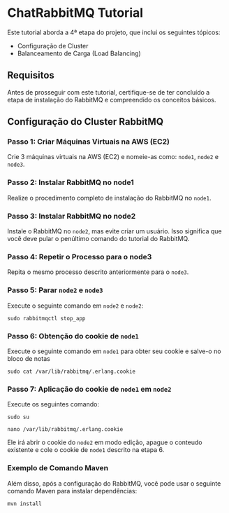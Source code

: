 # ChatRabbitMQ Tutorial

Este tutorial aborda a 4ª etapa do projeto, que inclui os seguintes tópicos:
- Configuração de Cluster
- Balanceamento de Carga (Load Balancing)

## Requisitos

Antes de prosseguir com este tutorial, certifique-se de ter concluído a etapa de instalação do RabbitMQ e compreendido os conceitos básicos.

## Configuração do Cluster RabbitMQ

### Passo 1: Criar Máquinas Virtuais na AWS (EC2)

Crie 3 máquinas virtuais na AWS (EC2) e nomeie-as como: `node1`, `node2` e `node3`.

### Passo 2: Instalar RabbitMQ no node1

Realize o procedimento completo de instalação do RabbitMQ no `node1`.

### Passo 3: Instalar RabbitMQ no node2

Instale o RabbitMQ no `node2`, mas evite criar um usuário. Isso significa que você deve pular o penúltimo comando do tutorial do RabbitMQ.

### Passo 4: Repetir o Processo para o node3

Repita o mesmo processo descrito anteriormente para o `node3`.

### Passo 5: Parar `node2` e `node3`
Execute o seguinte comando em `node2` e `node2`:
```shell script
sudo rabbitmqctl stop_app
```

### Passo 6: Obtenção do cookie de `node1`
Execute o seguinte comando em `node1` para obter seu cookie e salve-o no bloco de notas
```shell script
sudo cat /var/lib/rabbitmq/.erlang.cookie
```

### Passo 7: Aplicação do cookie de `node1` em `node2`
Execute os seguintes comando: 
```shell script
sudo su
```
```shell script
nano /var/lib/rabbitmq/.erlang.cookie
```
Ele irá abrir o cookie do `node2` em modo edição, apague o conteudo existente e cole o cookie de `node1` descrito na etapa 6.


### Exemplo de Comando Maven

Além disso, após a configuração do RabbitMQ, você pode usar o seguinte comando Maven para instalar dependências:

```shell script
mvn install
```